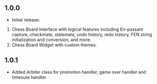 ## 1.0.0

* Initial release:
1. Chess Board Interface with logical features including En-passant capture, checkmate, stalemate, undo history, redo history, FEN string initialization and conversion, and more.
2. Chess Board Widget with custom themes.

## 1.0.1

* Added Arbiter class for promotion handler, game over handler and timeoute handler.